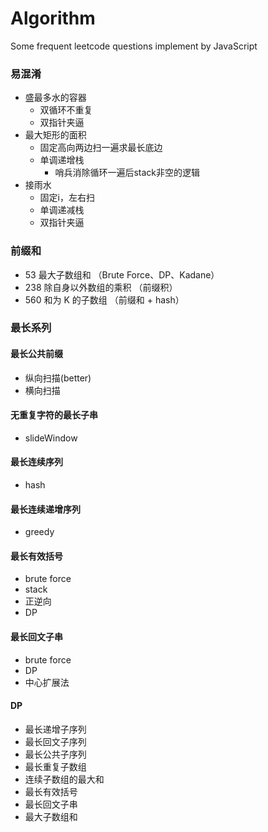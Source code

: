 # Algorithm

Some frequent leetcode questions implement by JavaScript

### 易混淆

- 盛最多水的容器
  - 双循环不重复
  - 双指针夹逼
- 最大矩形的面积
  - 固定高向两边扫一遍求最长底边
  - 单调递增栈
    - 哨兵消除循环一遍后stack非空的逻辑
- 接雨水
  - 固定i，左右扫
  - 单调递减栈
  - 双指针夹逼

### 前缀和

- 53 最大子数组和 （Brute Force、DP、Kadane）
- 238 除自身以外数组的乘积 （前缀积）
- 560 和为 K 的子数组 （前缀和 + hash）

### 最长系列

#### 最长公共前缀

- 纵向扫描(better)
- 横向扫描

#### 无重复字符的最长子串

- slideWindow

#### 最长连续序列

- hash

#### 最长连续递增序列

- greedy

#### 最长有效括号

- brute force
- stack
- 正逆向
- DP

#### 最长回文子串

- brute force
- DP
- 中心扩展法

#### DP

- 最长递增子序列
- 最长回文子序列
- 最长公共子序列
- 最长重复子数组
- 连续子数组的最大和
- 最长有效括号
- 最长回文子串
- 最大子数组和
